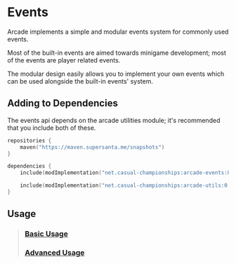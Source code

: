 # Events

Arcade implements a simple and modular events system for commonly used events.

Most of the built-in events are aimed towards minigame development; most of the 
events are player related events.

The modular design easily allows you to implement your own events which can be used
alongside the built-in events' system.

## Adding to Dependencies

The events api depends on the arcade utilities module; it's recommended that you
include both of these.

```kts
repositories {
    maven("https://maven.supersanta.me/snapshots")
}

dependencies {
    include(modImplementation("net.casual-championships:arcade-events:0.3.0-alpha.24+1.21.1")!!)

    include(modImplementation("net.casual-championships:arcade-utils:0.3.0-alpha.24+1.21.1")!!)
}
```

## Usage

> ### [Basic Usage](./basic-usage.md)
> ### [Advanced Usage](./advanced-usage.md)
